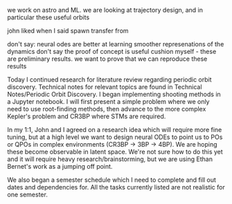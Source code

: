 we work on astro and ML. we are looking at trajectory design, and in particular these useful orbits 

john liked when I said spawn transfer from

don't say: neural odes are better at learning smoother represenations of the dynamics
don't say the proof of concept is useful
cushion myself - these are preliminary results. we want to prove that we can reproduce these results 


Today I continued research for literature review regarding periodic orbit discovery. Technical notes for relevant topics are found in Technical Notes/Periodic Orbit Discovery. I began implementing shooting methods in a Jupyter notebook. I will first present a simple problem where we only need to use root-finding methods, then advance to the more complex Kepler's problem and CR3BP where STMs are required. 

In my 1:1, John and I agreed on a research idea which will require more fine tuning, but at a high level we want to design neural ODEs to point us to POs or QPOs in complex environments (CR3BP -> 3BP -> 4BP).  We are hoping these become observable in latent space. We're not sure how to do this yet and it will require heavy research/brainstorming, but we are using Ethan Bernet's work as a jumping off point. 

We also began a semester schedule which I need to complete and fill out dates and dependencies for. All the tasks currently listed are not realistic for one semester.
